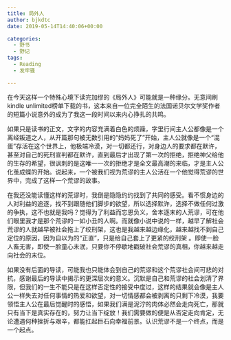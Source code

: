 ```yaml
---
title: 局外人
author: bjkdtc
date: 2019-05-14T14:40:06+00:00

categories:
  - 野书
  - 野记
tags:
  - Reading
  - 发牢骚

---
```

在今天这样一个特殊心境下读完加缪的《局外人》可能就是一种缘分。无意间刷kindle unlimited榜单下载的书，这本来自一位完全陌生的法国诺贝尔文学奖作者的短篇小说意外的成为了我这一段时间以来内心挣扎的共鸣。

如果只是读书的正文，文字的内容充满着白色的烦躁，字里行间主人公都像是一个离经叛道之人，从开篇那句被无数引用的“妈妈死了”开始，主人公就像是一个“混蛋”存活在这个世界上，他极端冷漠，对一切都还行，对身边人的要求都在默许，甚至对自己的死刑宣判都在默许，直到最后才出现了第一次的拒绝，拒绝神父给他的生存的希望，很讽刺的是这唯一一次的拒绝才是全文最高潮的来临，才是主人公化茧成蝶的开始。说起来，一个被我们视为荒谬的主人公活在一个他觉得荒谬的世界中，完成了这样一个荒谬的故事。

在我还没能读懂这样的荒谬时，我倒是隐隐约约找到了共同的感受。看不惯身边的人对利益的追逐，找不到跟随他们脚步的欲望，所以选择默许，选择不做任何过激的争执，这不也就是我吗？觉得为了利益而忘恩负义，舍本逐末的人荒谬，可在他们眼里我才是那个荒谬的一如小丑的人啊。而就像小说中说的一样，越早了解社会荒谬的人就越早被社会拖上了绞刑架，这也是我越来越边缘化，越来越找不到自己定位的原因，因为自以为的“正直”，只是给自己套上了更紧的绞刑架 。即使一脸人畜无害，即使一脸童心未泯，只要你不停歇地戳破社会荒谬的真相，你越来越走向社会的末位。

如果没有后面的导读，可能我也只能体会到自己的荒谬和这个荒谬社会间可悲的对抗，感谢最后的导读中揭示的更深层次的意义。沉默是自己和荒谬的社会划清了界限，但我们的一生不能只是在这样否定性的接受中度过，这样的结果就会像是主人公一样失去对任何事情的热爱和欲望，对一切情感都会被剥离的只剩下冷漠，我要领悟主人公在最后觉醒时的感悟，如果我们满是泥泞的肉体必然会走向死亡，那就只有当下是真实存在的，努力让当下绽放！我们需要做的便是从否定走向肯定，无论遭遇何种挫折与艰辛，都能扛起巨石向幸福前景。认识荒谬不是一个终点，而是一个起点。